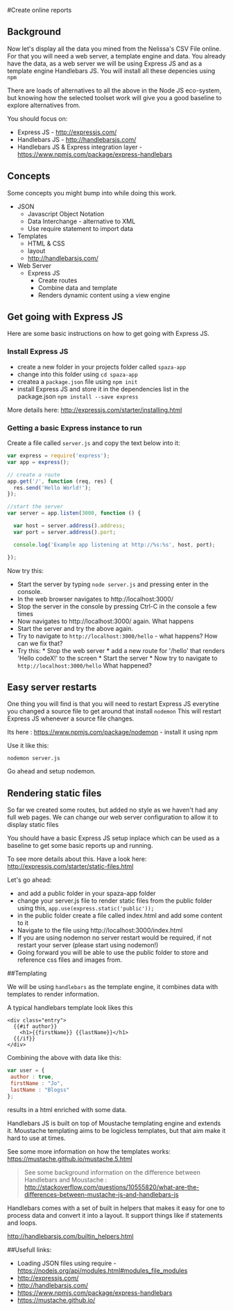 #Create online reports

## Background

Now let's display all the data you mined from the Nelissa's CSV File online. For that you will need a web server, a template engine and data. You already have the data, as a web server we will be using Express JS and as a template engine Handlebars JS. You will install all these depencies using ```npm```

There are loads of alternatives to all the above in the Node JS eco-system, but knowing how the selected toolset work will give you a good baseline to explore alternatives from. 

You should focus on:
* Express JS - http://expressjs.com/
* Handlebars JS - http://handlebarsjs.com/
* Handlebars JS & Express integration layer - https://www.npmjs.com/package/express-handlebars

## Concepts

Some concepts you might bump into while doing this work.

* JSON
  * Javascript Object Notation
  * Data Interchange - alternative to XML
  * Use require statement to import data
* Templates
  * HTML & CSS
  * layout
  * http://handlebarsjs.com/
* Web Server
  * Express JS
    * Create routes
    * Combine data and template
    * Renders dynamic content using a view engine

## Get going with Express JS

Here are some basic instructions on how to get going with Express JS.

### Install Express JS
  * create a new folder in your projects folder called ```spaza-app```
  * change into this folder using ```cd spaza-app```
  * createa a ```package.json``` file using ```npm init```
  * install Express JS and store it in the dependencies list in the package.json ```npm install --save express```
  
 More details here: http://expressjs.com/starter/installing.html

### Getting a basic Express instance to run
  
Create a file called ```server.js``` and copy the text below into it: 

   ```javascript
   var express = require('express');
   var app = express();
   
   // create a route
   app.get('/', function (req, res) {
     res.send('Hello World!');
   });
   
   //start the server
   var server = app.listen(3000, function () {
   
     var host = server.address().address;
     var port = server.address().port;
   
     console.log('Example app listening at http://%s:%s', host, port);
   
   });
   ```
   Now try this:
   
   * Start the server by typing ```node server.js``` and pressing enter in the console.
   * In the web browser navigates to http://localhost:3000/
   * Stop the server in the console by pressing Ctrl-C in the console a few times
   * Now navigates to http://localhost:3000/ again. What happens
   * Start the server and try the above again.
   * Try to navigate to ```http://localhost:3000/hello``` - what happens? How can we fix that?
   * Try this:
    * Stop the web server
    * add a new route for '/hello' that renders 'Hello codeX!' to the screen
    * Start the server
    * Now try to navigate to ```http://localhost:3000/hello``` What happened?

## Easy server restarts

One thing you will find is that you will need to restart Express JS everytine you changed a source file to get around that  install ```nodemon``` This will restart Express JS whenever a source file changes. 

Its here : https://www.npmjs.com/package/nodemon - install it using npm

Use it like this:

```nodemon server.js```

Go ahead and setup nodemon.

## Rendering static files

So far we created some routes, but added no style as we haven't had any full web pages. We can change our web server configuration to allow it to display static files

You should have a basic Express JS setup inplace which can be used as a baseline to get some basic reports up and running.

To see more details about this. Have a look here: http://expressjs.com/starter/static-files.html

Let's go ahead: 
* and add a public folder in your spaza-app folder
* change your server.js file to render static files from the public folder using this, ```app.use(express.static('public'));```
* in the public folder create a file called index.html and add some content to it
* Navigate to the file using http://localhost:3000/index.html
* If you are using nodemon no server restart would be required, if not restart your server (please start using nodemon!)
* Going forward you will be able to use the public folder to store and reference css files and images from.

##Templating

We will be using ```handlebars``` as the template engine, it combines data with templates to render information.

A typical handlebars template look likes this

```
<div class="entry">
  {{#if author}}
    <h1>{{firstName}} {{lastName}}</h1>
  {{/if}}
</div>
```

Combining the above with data like this:

```javascript
var user = {
 author : true,
 firstName : "Jo",
 lastName : "Blogss"
};
```

results in a html enriched with some data.

Handlebars JS is built on top of Moustache templating engine and extends it. Moustache templating aims to be logicless templates, but that aim make it hard to use at times.

See some more information on how the templates works: https://mustache.github.io/mustache.5.html

> See some background information on the difference between Handlebars and Moustache : http://stackoverflow.com/questions/10555820/what-are-the-differences-between-mustache-js-and-handlebars-js

Handlebars comes with a set of built in helpers that makes it easy for one to process data and convert it into a layout. It support things like if statements and loops.

http://handlebarsjs.com/builtin_helpers.html

##Usefull links:

* Loading JSON files using require - https://nodejs.org/api/modules.html#modules_file_modules
* http://expressjs.com/
* http://handlebarsjs.com/
* https://www.npmjs.com/package/express-handlebars
* https://mustache.github.io/
